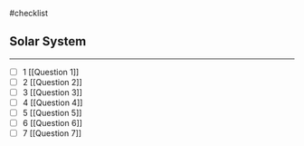 #checklist
## Solar System
---
- [ ] 1   [[Question 1]]
- [ ] 2   [[Question 2]]
- [ ] 3   [[Question 3]]
- [ ] 4   [[Question 4]]
- [ ] 5   [[Question 5]]
- [ ] 6   [[Question 6]]
- [ ] 7   [[Question 7]]